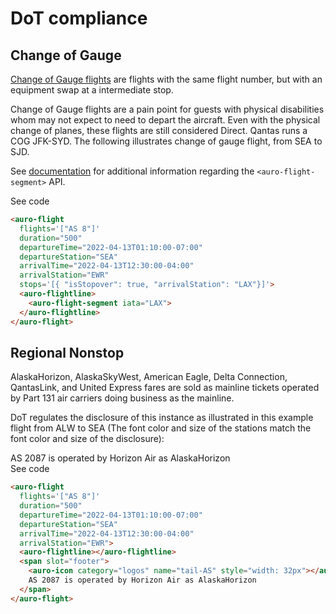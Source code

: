 # DoT compliance

## Change of Gauge

[Change of Gauge flights](https://www.travelweekly.com/Mark-Pestronk/Agents-must-identify-change-of-gauge-services) are flights with the same flight number, but with an equipment swap at a intermediate stop.

<auro-alerts information>Change of Gauge flights are a pain point for guests with physical disabilities whom may not expect to need to depart the aircraft. Even with the physical change of planes, these flights are still considered Direct. Qantas runs a COG JFK-SYD.</auro-alerts>
The following illustrates change of gauge flight, from SEA to SJD.

See [documentation](https://auro.alaskaair.com/components/auro/flightline/api) for additional information regarding the `<auro-flight-segment>` API.

<div class="exampleWrapper">
  <!-- AURO-GENERATED-CONTENT:START (FILE:src=./../../apiExamples/changeofgauge.html) -->
  <!-- The below content is automatically added from ./../../apiExamples/changeofgauge.html -->
  <auro-flight
    flights='["AS 8"]'
    duration="500"
    departureTime="2022-04-13T01:10:00-07:00"
    departureStation="SEA"
    arrivalTime="2022-04-13T12:30:00-04:00"
    arrivalStation="EWR"
    stops='[{ "isStopover": true, "arrivalStation": "LAX"}]'>
    <auro-flightline>
      <auro-flight-segment iata="LAX">
    </auro-flightline>
  </auro-flight>
  <!-- AURO-GENERATED-CONTENT:END -->
</div>
<auro-accordion lowProfile justifyRight>
  <span slot="trigger">See code</span>
<!-- AURO-GENERATED-CONTENT:START (CODE:src=./../../apiExamples/changeofgauge.html) -->
<!-- The below code snippet is automatically added from ./../../apiExamples/changeofgauge.html -->

```html
<auro-flight
  flights='["AS 8"]'
  duration="500"
  departureTime="2022-04-13T01:10:00-07:00"
  departureStation="SEA"
  arrivalTime="2022-04-13T12:30:00-04:00"
  arrivalStation="EWR"
  stops='[{ "isStopover": true, "arrivalStation": "LAX"}]'>
  <auro-flightline>
    <auro-flight-segment iata="LAX">
  </auro-flightline>
</auro-flight>
```
<!-- AURO-GENERATED-CONTENT:END -->
</auro-accordion>

## Regional Nonstop

AlaskaHorizon, AlaskaSkyWest, American Eagle, Delta Connection, QantasLink, and United Express fares are sold as mainline tickets operated by Part 131 air carriers doing business as the mainline.

DoT regulates the disclosure of this instance as illustrated in this example flight from ALW to SEA (The font color and size of the stations match the font color and size of the disclosure):

<div class="exampleWrapper">
  <!-- AURO-GENERATED-CONTENT:START (FILE:src=./../../apiExamples/regionalnonstop.html) -->
  <!-- The below content is automatically added from ./../../apiExamples/regionalnonstop.html -->
  <auro-flight
    flights='["AS 8"]'
    duration="500"
    departureTime="2022-04-13T01:10:00-07:00"
    departureStation="SEA"
    arrivalTime="2022-04-13T12:30:00-04:00"
    arrivalStation="EWR">
    <auro-flightline></auro-flightline>
    <span slot="footer">
      <auro-icon category="logos" name="tail-AS" style="width: 32px"></auro-icon>
      AS 2087 is operated by Horizon Air as AlaskaHorizon
    </span>
  </auro-flight>
  <!-- AURO-GENERATED-CONTENT:END -->
</div>
<auro-accordion lowProfile justifyRight>
  <span slot="trigger">See code</span>
<!-- AURO-GENERATED-CONTENT:START (CODE:src=./../../apiExamples/regionalnonstop.html) -->
<!-- The below code snippet is automatically added from ./../../apiExamples/regionalnonstop.html -->

```html
<auro-flight
  flights='["AS 8"]'
  duration="500"
  departureTime="2022-04-13T01:10:00-07:00"
  departureStation="SEA"
  arrivalTime="2022-04-13T12:30:00-04:00"
  arrivalStation="EWR">
  <auro-flightline></auro-flightline>
  <span slot="footer">
    <auro-icon category="logos" name="tail-AS" style="width: 32px"></auro-icon>
    AS 2087 is operated by Horizon Air as AlaskaHorizon
  </span>
</auro-flight>
```
<!-- AURO-GENERATED-CONTENT:END -->
</auro-accordion>
